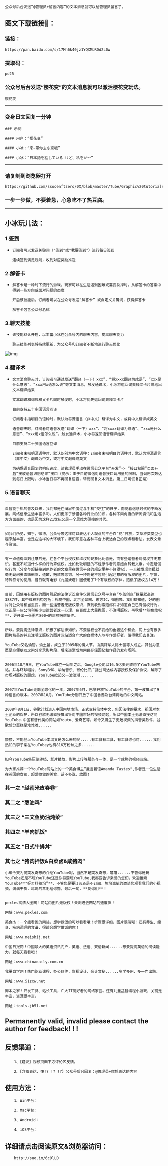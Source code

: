 ```
公众号后台发送“@管理员+留言内容”的文本消息就可以给管理员留言了。​
```

## 图文下载链接🔗：

### 链接：

```
https://pan.baidu.com/s/17Mh6k40jz1YQXMbRDd2L0w

```

### 提取码：

```
po25
```







### 公众号后台发送“樱花变”的文本消息就可以激活樱花变玩法。 

```
樱花变
```

------

### 变身日文回复一分钟

```
### 示例

#### 用户：“樱花变”

#### 小冰：“来~带你去东京哦”

#### 小冰：“日本語を話している けど、私をか～”
```





------



### 请复制到浏览器打开

```
https://github.com/ssooenftzero/0X/blob/master/Tube/Graphic%20tutorials/gen2.md
```

### 一步一步做，不要着急，心急吃不了热豆腐。

------









## **小冰玩儿法：**

###   **1.签到**

- ```
  订阅者可以发送关键词（"签到"或"我要签到"）进行每日签到
  
  连续签到满足规则，收到对应奖励推送
  ```

###   **2.解答卡**

- ```
  解答卡是一种时下流行的游戏，玩家可以在生活遇到困难或需要抉择时，从解答卡的答案中得到一些方向或面对问题的态度
  
  开启该技能后，订阅者可以在公众号发送“解答卡” 或自定义关键词，获得解答卡
  
  解答卡包含公众号名称
  ```

###   **3.聊天技能**

- ```
  该技能默认开启，以丰富小冰在公众号内的聊天内容，提高聊天能力
  
  聊天技能列表将持续更新，为公众号和订阅者不断地进行聊天优化
  ```

![img](https://mmbiz.qlogo.cn/mmbiz_png/kRmUTGY2G2wyfGGnfsKrZFl2YTXagibTAkJSUD7pEuRWlFPDQ0T4JFpOJqTticYDys9AibqkOLv4XOEhgVibuDL4dg/640?wx_fmt=png)

###   **4.翻译术**

- ```
  文本消息聊天时，订阅者可通过发送“翻译（一下）xxx”、“将xxxx翻译为成语”、“xxx是什么意思”、“xxx用x语怎么说”等文本消息，触发通译术，小冰将返回词典释义卡片或给出文本翻译结果
  
  文本翻译和词典释义卡片同时触发时，小冰将优先返回词典释义卡片
  
  目前支持五十多国语言互译
  
  订阅者未指明目的语种时，默认为将源语言（非中文）翻译为中文，或将中文翻译成英文
  
  语音聊天时，订阅者可语音发送“翻译（一下）xxx”、“将xxxx翻译为成语”、“xxx是什么意思”、“xxx用x语怎么说”，触发通译术，小冰将返回语音翻译结果
  
  目前支持二十多国语言互译
  
  订阅者未指明源语种时，默认识别为中文语种；订阅者未指明目的语种时，默认为将源语言（非中文）翻译为中文，或将中文翻译成英文
  
  为确保语音回复的响应速度，请管理员手动在微信公众平台“开发”-> “接口权限”页面开启“接收语音识别结果”接口（提示：由于目前微信对语音接口调用量的限制，当调用次数达到每日上限时，小冰当日将不再回复语音，转而回复文本消息，第二日可恢复正常）
  ```

###   5.语言聊天



------



```
自智能手机的普及以来，我们都是在滑屏中度过与手机“交往”的日子，而随着信息时代的不断发展，网络信息生活丰富多彩，人们更乐于涉猎各种行业的知识，各种不同角度的新闻资讯和生活方方面面的，也是因为这样21世纪又是一个思维大碰撞的时代。
```

------



```
如我们所见，知乎，微博，公众号等这样可以表达个人观点的平台百“花”齐放，文章种类类型也越来越丰富，也是在这样的大环境下，我们乐意在各种平台上表达自己的观点和看法，发表文章与资讯。
```

------



```
有一点值得深刻注意的是，在各个平台侵权和维权的现象比比皆是，而有些运营者对侵权并无意识，甚至不知道什么样的行为算侵权，比如比较明显的不经原作者同意擅自转载文章，肯定是侵权行为（分享与超链接到原作者的文章里在微信平台的规定里并不算侵权），一旦被发现举报就毫无疑问要面临删除，道歉，赔款等惩罚。另一种则是不容易引起注意的有版权的图片，字体，特殊符号的使用，昔日就有电影《九层妖塔》因使用了7个有版权的字体，赔偿了版权方14万！
```

------



```
目前，因使用有版权的图片引起的法律诉讼案件仅微信公众号平台在“华盖创意”数量就高达3887件，其中维权机构包括：视觉中国，北京全景网、东方IC，微图等。我们都知道，好的图片对公众号相当重要，而一些运营者无版权意识，直到收到索赔邮件才知道自己已有侵权行为，也正是一些公司利用小白运营者这一心理，在百度上大量抛图，不注明版权，再秋后**钓鱼维权**，更开出一张图片800+的高额赔偿条件。
```



------



```
所以。要提高法律意识，积极了解法律知识，不要侵权也不要给钓鱼者这个机会，网上也有很多图片精美的并且注明无版权的图片网站适合广大的自媒体人与写作爱好者，值得我们去关注。
```



















```
YouTube又名油管，油土鳖，成立于2005年的情人节，由美籍华人陈士骏等人成立。其创办意愿是方便朋友之间分享录影片段，后来逐渐成为网民存储回忆和作品的发布场所。
```

------

```
2006年10月9日，在YouTube成立一周年之后，Google公司以16.5亿美元收购了YouTube网站，并与环球唱片、SonyBMG、华纳音乐、哥伦比亚广播公司达成内容授权及保护协议，解除了市场对版权的顾虑，YouTube掀起又一波浪潮......
```

------

```
2007年YouTube走向全球化的一年，2007年6月，巴黎开放YouTube的平台，第一波推出了9种语言的版本。2007年10月，YouTube分别开放了中国香港及台湾两地的中文网站。
```

------

```
2008年8月1日，谷歌计划进入中国内地市场，正式支持简体中文，但因法律的要求，祖国对本土企业的保护，所以谷歌无法直接推出针对中国市场的视频网站，所以中国本土无法直接访问YouTube.中国有替代类的网站如Youtu、爱奇艺等，如今又诞生了更短视频的抖音类软件，谷歌想分蛋糕是难难难......
```

------

```
额额，不能登上YouTube本坞又是怎么来的呢.....有工具有工具，有工具你也可......我们熟知的李子柒在YouTubey也有816万粉丝之多......
```



------

```
如今YouTube集压缩转档、影片播放、影片上传等服务与一体，是一个成熟的视频网站。
```









```
为大家推荐一个YouTube网站上的一个美食博主“曼言曼语Amanda Tastes",作者是一位生活在英国的女孩，超爱她做的美食，话不多说，放图！
```



### 其一之 **“越南米皮春卷”**

### 其二之 **“葱油鸡”**

### 其三之  **“三文鱼奶油炖菜”**

### 其四之 **“羊肉抓饭”**

### 其五之 **“日式牛排丼”**

### 其七之 **“猪肉拌饭&白菜卤&咸猪肉”**

```
小编今天为何突发奇想的介绍YouTube呢，当然不是突发奇想，嘻嘻......不管你是玩YouTube还是不玩YouTube还是你将要玩YouTube,我都要告诉亲爱的您们，欢迎搜索YouTube**"好奇科技坞”**，不管您是要订阅还是不订阅，坞坞诚挚的邀请您观看我们的小视频，满满干货，坞坞的羊毛给你撸。最后一句，**爱你们**！


```









```
pexles高清大图网！网站内图片无版权！亲测进去网站的速度快！

网址：www.pexles.com

```

```
美食杰！一个能看饱的网站，想学做饭的可以看看哦！步骤很详细，图片很清晰！还有养生、瘦身、疾病调理的食谱，很适合想学做饭的你！

网址：www.meishij.net
```

```
中国日报网！中国最大的英语资讯门户，英语、法语、双语新闻......想要提高英语的阅读能力，就每天看看吧！

网址：www.chinadaily.com.cn
```

```
我要自学网！热门职业课程，办公软件，影视设计，会计文秘......多学多用，多一门出路。

网址：www.51zxw.net
```

```
脚本之家！开发工具、站长工具，广大IT爱好者的网络家园。还有儿童益智编程小游戏，关键是丰富，资源很丰富。

网址：tools.jb51.net
```













## Permanently valid, invalid please contact the author for feedback! ! !



## 反馈渠道：

### 	

```
	1、【建议】视频页面下方评论区反馈。

	2、【含蓄表达，懂!? !? !?】公众号后台回复：@管理员+你想表达的内容
```



##  

## 使用方法：

```
	1、Win平台：

	2、Mac平台：

	3、Android：

    4、iOS平台：

```



## 详细请点击阅读原文&浏览器访问：

```
	http://suo.im/6c9lLD

```





